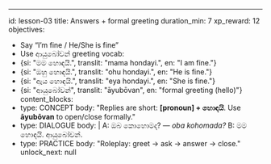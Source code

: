 ---
id: lesson-03
title: Answers + formal greeting
duration_min: 7
xp_reward: 12
objectives:
  - Say “I’m fine / He/She is fine”
  - Use ආයුබෝවන් greeting
vocab:
  - {si: "මම හොඳයි.", translit: "mama hondayi.", en: "I am fine."}
  - {si: "ඔහු හොඳයි.", translit: "ohu hondayi.", en: "He is fine."}
  - {si: "ඇය හොඳයි.", translit: "eya hondayi.", en: "She is fine."}
  - {si: "ආයුබෝවන්", translit: "āyubōvan", en: "formal greeting (hello)"} 
content_blocks:
  - type: CONCEPT
    body: "Replies are short: **[pronoun] + හොඳයි**. Use **āyubōvan** to open/close formally."
  - type: DIALOGUE
    body: |
      A: ඔබ කොහොමද? — *oba kohomada?*
      B: මම හොඳයි. ආයුබෝවන්.
  - type: PRACTICE
    body: "Roleplay: greet → ask → answer → close."
unlock_next: null
